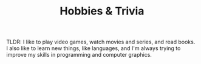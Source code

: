 ﻿---
permalink: /
title: "Hobbies & Trivia"
author_profile: true
redirect_from: 
  - /hobbies/
  - /hobbies.html
---

TLDR: I like to play video games, watch movies and series, and read books. I also like to learn new things, like languages, and I'm always trying to improve my skills in programming and computer graphics.
